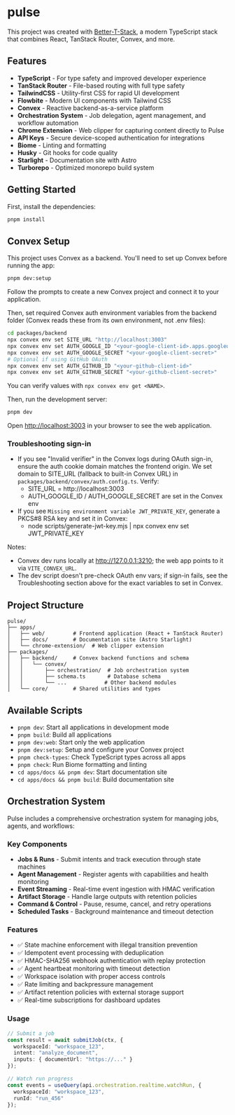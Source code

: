 # pulse

This project was created with [Better-T-Stack](https://github.com/AmanVarshney01/create-better-t-stack), a modern TypeScript stack that combines React, TanStack Router, Convex, and more.

## Features

- **TypeScript** - For type safety and improved developer experience
- **TanStack Router** - File-based routing with full type safety
- **TailwindCSS** - Utility-first CSS for rapid UI development
- **Flowbite** - Modern UI components with Tailwind CSS
- **Convex** - Reactive backend-as-a-service platform
- **Orchestration System** - Job delegation, agent management, and workflow automation
- **Chrome Extension** - Web clipper for capturing content directly to Pulse
- **API Keys** - Secure device-scoped authentication for integrations
- **Biome** - Linting and formatting
- **Husky** - Git hooks for code quality
- **Starlight** - Documentation site with Astro
- **Turborepo** - Optimized monorepo build system

## Getting Started

First, install the dependencies:

```bash
pnpm install
```

## Convex Setup

This project uses Convex as a backend. You'll need to set up Convex before running the app:

```bash
pnpm dev:setup
```

Follow the prompts to create a new Convex project and connect it to your application.

Then, set required Convex auth environment variables from the backend folder (Convex reads these from its own environment, not .env files):

```bash
cd packages/backend
npx convex env set SITE_URL "http://localhost:3003"
npx convex env set AUTH_GOOGLE_ID "<your-google-client-id>.apps.googleusercontent.com"
npx convex env set AUTH_GOOGLE_SECRET "<your-google-client-secret>"
# Optional if using GitHub OAuth
npx convex env set AUTH_GITHUB_ID "<your-github-client-id>"
npx convex env set AUTH_GITHUB_SECRET "<your-github-client-secret>"
```

You can verify values with `npx convex env get <NAME>`.

Then, run the development server:

```bash
pnpm dev
```

Open [http://localhost:3003](http://localhost:3003) in your browser to see the web application.
### Troubleshooting sign-in

- If you see "Invalid verifier" in the Convex logs during OAuth sign-in, ensure the auth cookie domain matches the frontend origin. We set domain to SITE_URL (fallback to built-in Convex URL) in `packages/backend/convex/auth.config.ts`. Verify:
  - SITE_URL = http://localhost:3003
  - AUTH_GOOGLE_ID / AUTH_GOOGLE_SECRET are set in the Convex env
- If you see `Missing environment variable JWT_PRIVATE_KEY`, generate a PKCS#8 RSA key and set it in Convex:
  - node scripts/generate-jwt-key.mjs | npx convex env set JWT_PRIVATE_KEY

Notes:
- Convex dev runs locally at http://127.0.0.1:3210; the web app points to it via `VITE_CONVEX_URL`.
- The dev script doesn't pre-check OAuth env vars; if sign-in fails, see the Troubleshooting section above for the exact variables to set in Convex.



## Project Structure

```
pulse/
├── apps/
│   ├── web/         # Frontend application (React + TanStack Router)
│   ├── docs/        # Documentation site (Astro Starlight)
│   └── chrome-extension/  # Web clipper extension
├── packages/
│   ├── backend/     # Convex backend functions and schema
│   │   └── convex/
│   │       ├── orchestration/  # Job orchestration system
│   │       ├── schema.ts       # Database schema
│   │       └── ...            # Other backend modules
│   └── core/        # Shared utilities and types
```

## Available Scripts

- `pnpm dev`: Start all applications in development mode
- `pnpm build`: Build all applications
- `pnpm dev:web`: Start only the web application
- `pnpm dev:setup`: Setup and configure your Convex project
- `pnpm check-types`: Check TypeScript types across all apps
- `pnpm check`: Run Biome formatting and linting
- `cd apps/docs && pnpm dev`: Start documentation site
- `cd apps/docs && pnpm build`: Build documentation site

## Orchestration System

Pulse includes a comprehensive orchestration system for managing jobs, agents, and workflows:

### Key Components

- **Jobs & Runs** - Submit intents and track execution through state machines
- **Agent Management** - Register agents with capabilities and health monitoring
- **Event Streaming** - Real-time event ingestion with HMAC verification
- **Artifact Storage** - Handle large outputs with retention policies
- **Command & Control** - Pause, resume, cancel, and retry operations
- **Scheduled Tasks** - Background maintenance and timeout detection

### Features

- ✅ State machine enforcement with illegal transition prevention
- ✅ Idempotent event processing with deduplication
- ✅ HMAC-SHA256 webhook authentication with replay protection
- ✅ Agent heartbeat monitoring with timeout detection
- ✅ Workspace isolation with proper access controls
- ✅ Rate limiting and backpressure management
- ✅ Artifact retention policies with external storage support
- ✅ Real-time subscriptions for dashboard updates

### Usage

```typescript
// Submit a job
const result = await submitJob(ctx, {
  workspaceId: "workspace_123",
  intent: "analyze_document", 
  inputs: { documentUrl: "https://..." }
});

// Watch run progress
const events = useQuery(api.orchestration.realtime.watchRun, {
  workspaceId: "workspace_123",
  runId: "run_456"
});
```
